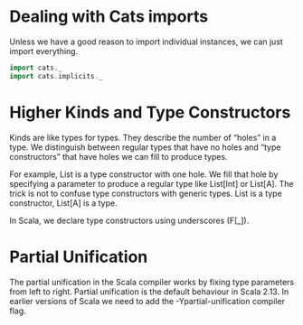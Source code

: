 # Dealing with Cats imports
Unless we have a good reason to import individual instances, we can just import everything.
```scala
import cats._
import cats.implicits._
```

# Higher Kinds and Type Constructors
Kinds are like types for types. They describe the number of “holes” in a type. We distinguish between regular types that have no holes and “type constructors”
that have holes we can fill to produce types.

For example, List is a type constructor with one hole. We fill that hole by 
specifying a parameter to produce a regular type like List[Int] or List[A].
The trick is not to confuse type constructors with generic types. List is a type
constructor, List[A] is a type.

In Scala, we declare type constructors using underscores (F[_]).

# Partial Unification
The partial unification in the Scala compiler works by fixing type parameters from left to right. 
Partial unification is the default behaviour in Scala 2.13. In earlier versions of Scala we need to add the -Ypartial-unification compiler flag. 

